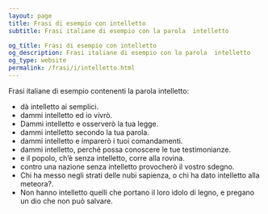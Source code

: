 ```yaml
---
layout: page
title: Frasi di esempio con intelletto 
subtitle: Frasi italiane di esempio con la parola  intelletto

og_title: Frasi di esempio con intelletto 
og_description: Frasi italiane di esempio con la parola  intelletto
og_type: website
permalink: /frasi/i/intelletto.html
---
```


Frasi italiane di esempio contenenti la parola intelletto:


- dà intelletto ai semplici.
- dammi intelletto ed io vivrò.
- Dammi intelletto e osserverò la tua legge.
- dammi intelletto secondo la tua parola.
- dammi intelletto e imparerò i tuoi comandamenti.
- dammi intelletto, perché possa conoscere le tue testimonianze.
- e il popolo, ch’è senza intelletto, corre alla rovina.
- contro una nazione senza intelletto provocherò il vostro sdegno.
- Chi ha messo negli strati delle nubi sapienza, o chi ha dato intelletto alla meteora?.
- Non hanno intelletto quelli che portano il loro idolo di legno, e pregano un dio che non può salvare.
